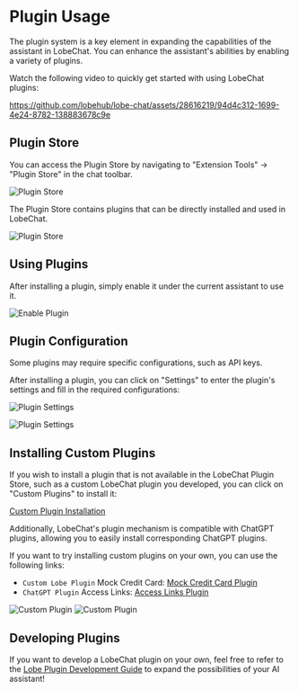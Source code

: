 # Plugin Usage

The plugin system is a key element in expanding the capabilities of the assistant in LobeChat. You can enhance the assistant's abilities by enabling a variety of plugins.

Watch the following video to quickly get started with using LobeChat plugins:

<https://github.com/lobehub/lobe-chat/assets/28616219/94d4c312-1699-4e24-8782-138883678c9e>

## Plugin Store

You can access the Plugin Store by navigating to "Extension Tools" -> "Plugin Store" in the chat toolbar.

![Plugin Store](https://github.com/lobehub/lobe-chat/assets/28616219/ab4e60d0-1293-49ac-8798-cb29b3b789e6)

The Plugin Store contains plugins that can be directly installed and used in LobeChat.

![Plugin Store](https://github.com/lobehub/lobe-chat/assets/28616219/d7a5d821-116f-4be6-8a1a-38d81a5ea0ea)

## Using Plugins

After installing a plugin, simply enable it under the current assistant to use it.

![Enable Plugin](https://github.com/lobehub/lobe-chat/assets/28616219/76ab1ae7-a4f9-4285-8ebd-45b90251aba1)

## Plugin Configuration

Some plugins may require specific configurations, such as API keys.

After installing a plugin, you can click on "Settings" to enter the plugin's settings and fill in the required configurations:

![Plugin Settings](https://github.com/lobehub/lobe-chat/assets/28616219/10eb3023-4528-4b06-8092-062e7b3865cc)

![Plugin Settings](https://github.com/lobehub/lobe-chat/assets/28616219/ab2e4c25-4b11-431b-9266-442d8b14cb41)

## Installing Custom Plugins

If you wish to install a plugin that is not available in the LobeChat Plugin Store, such as a custom LobeChat plugin you developed, you can click on "Custom Plugins" to install it:

[Custom Plugin Installation](https://github.com/lobehub/lobe-chat/assets/28616219/034a328c-8465-4499-8f93-fdcdb03343cd)

Additionally, LobeChat's plugin mechanism is compatible with ChatGPT plugins, allowing you to easily install corresponding ChatGPT plugins.

If you want to try installing custom plugins on your own, you can use the following links:

- `Custom Lobe Plugin` Mock Credit Card: [Mock Credit Card Plugin](https://lobe-plugin-mock-credit-card.vercel.app/manifest.json)
- `ChatGPT Plugin` Access Links: [Access Links Plugin](https://www.accesslinks.ai/.well-known/ai-plugin.json)

![Custom Plugin](https://github.com/lobehub/lobe-chat/assets/28616219/bb9cd00f-b20c-4d7b-9c60-b921d350e319)
![Custom Plugin](https://github.com/lobehub/lobe-chat/assets/28616219/bdeb678e-6502-4667-86b1-504221ee7ded)

## Developing Plugins

If you want to develop a LobeChat plugin on your own, feel free to refer to the [Lobe Plugin Development Guide](https://chat-plugin-sdk.lobehub.com/guides/intro) to expand the possibilities of your AI assistant!
